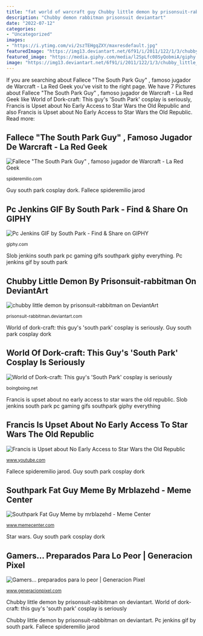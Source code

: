 ```yaml
---
title: "fat world of warcraft guy Chubby little demon by prisonsuit-rabbitman on deviantart"
description: "Chubby demon rabbitman prisonsuit deviantart"
date: "2022-07-12"
categories:
- "Uncategorized"
images:
- "https://i.ytimg.com/vi/2szTEHgqZXY/maxresdefault.jpg"
featuredImage: "https://img13.deviantart.net/6f91/i/2011/122/1/3/chubby_little_demon_by_prisonsuit_rabbitman-d3fgjpo.jpg"
featured_image: "https://media.giphy.com/media/l2SpLfc08SyQobmiA/giphy.gif"
image: "https://img13.deviantart.net/6f91/i/2011/122/1/3/chubby_little_demon_by_prisonsuit_rabbitman-d3fgjpo.jpg"
---
```


If you are searching about Fallece &quot;The South Park Guy&quot; , famoso jugador de Warcraft - La Red Geek you've visit to the right page. We have 7 Pictures about Fallece &quot;The South Park Guy&quot; , famoso jugador de Warcraft - La Red Geek like World of Dork-craft: This guy&#039;s &#039;South Park&#039; cosplay is seriously, Francis is Upset about No Early Access to Star Wars the Old Republic and also Francis is Upset about No Early Access to Star Wars the Old Republic. Read more:

## Fallece &quot;The South Park Guy&quot; , Famoso Jugador De Warcraft - La Red Geek

![Fallece &quot;The South Park Guy&quot; , famoso jugador de Warcraft - La Red Geek](https://spideremilio.com/wp-content/uploads/2021/01/QRzzgeS-300x169.jpg "Southpark fat guy meme by mrblazehd")

<small>spideremilio.com</small>

Guy south park cosplay dork. Fallece spideremilio jarod

## Pc Jenkins GIF By South Park - Find &amp; Share On GIPHY

![Pc Jenkins GIF by South Park - Find &amp; Share on GIPHY](https://media.giphy.com/media/l2SpLfc08SyQobmiA/giphy.gif "Southpark fat guy meme by mrblazehd")

<small>giphy.com</small>

Slob jenkins south park pc gaming gifs southpark giphy everything. Pc jenkins gif by south park

## Chubby Little Demon By Prisonsuit-rabbitman On DeviantArt

![chubby little demon by prisonsuit-rabbitman on DeviantArt](https://img13.deviantart.net/6f91/i/2011/122/1/3/chubby_little_demon_by_prisonsuit_rabbitman-d3fgjpo.jpg "Fallece &quot;the south park guy&quot; , famoso jugador de warcraft")

<small>prisonsuit-rabbitman.deviantart.com</small>

World of dork-craft: this guy&#039;s &#039;south park&#039; cosplay is seriously. Guy south park cosplay dork

## World Of Dork-craft: This Guy&#039;s &#039;South Park&#039; Cosplay Is Seriously

![World of Dork-craft: This guy&#039;s &#039;South Park&#039; cosplay is seriously](https://i1.wp.com/media.boingboing.net/wp-content/uploads/2016/10/8FMIkmn.jpg?fit=1200%2C689&amp;ssl=1 "Chubby demon rabbitman prisonsuit deviantart")

<small>boingboing.net</small>

Francis is upset about no early access to star wars the old republic. Slob jenkins south park pc gaming gifs southpark giphy everything

## Francis Is Upset About No Early Access To Star Wars The Old Republic

![Francis is Upset about No Early Access to Star Wars the Old Republic](https://i.ytimg.com/vi/2szTEHgqZXY/maxresdefault.jpg "Star wars")

<small>www.youtube.com</small>

Fallece spideremilio jarod. Guy south park cosplay dork

## Southpark Fat Guy Meme By Mrblazehd - Meme Center

![Southpark Fat Guy Meme by mrblazehd - Meme Center](https://img.memecdn.com/southpark-fat-guy-meme_o_3160163.jpg "Fallece &quot;the south park guy&quot; , famoso jugador de warcraft")

<small>www.memecenter.com</small>

Star wars. Guy south park cosplay dork

## Gamers... Preparados Para Lo Peor | Generacion Pixel

![Gamers... preparados para lo peor | Generacion Pixel](http://www.generacionpixel.com/wp-content/uploads/2012/11/Gamer-2.jpg "Pc jenkins gif by south park")

<small>www.generacionpixel.com</small>

Chubby little demon by prisonsuit-rabbitman on deviantart. World of dork-craft: this guy&#039;s &#039;south park&#039; cosplay is seriously

Chubby little demon by prisonsuit-rabbitman on deviantart. Pc jenkins gif by south park. Fallece spideremilio jarod
